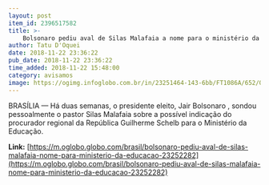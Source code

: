 ```yaml
---
layout: post
item_id: 2396517582
title: >-
    Bolsonaro pediu aval de Silas Malafaia a nome para o ministério da Educação
author: Tatu D'Oquei
date: 2018-11-22 23:36:22
pub_date: 2018-11-22 23:36:22
time_added: 2018-11-22 15:48:00
category: avisamos
image: https://ogimg.infoglobo.com.br/in/23251464-143-6bb/FT1086A/652/O-procurador-da-Republica-Guilherme-Schelb-cotado-para-o-Ministerio-da-Educacao-de-Bolsonaro.jpg
---
```


BRASÍLIA — Há duas semanas, o presidente eleito, Jair Bolsonaro , sondou pessoalmente o pastor Silas Malafaia sobre a possível indicação do procurador regional da República Guilherme Schelb para o Ministério da Educação.

**Link:** [https://m.oglobo.globo.com/brasil/bolsonaro-pediu-aval-de-silas-malafaia-nome-para-ministerio-da-educacao-23252282](https://m.oglobo.globo.com/brasil/bolsonaro-pediu-aval-de-silas-malafaia-nome-para-ministerio-da-educacao-23252282)

